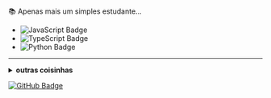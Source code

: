 📚 Apenas mais um simples estudante...

- ![JavaScript Badge](https://img.shields.io/badge/-%7C%20JavaScript-yellow?style=flat&logo=javascript&logoColor=white&link)
- ![TypeScript Badge](https://img.shields.io/badge/-%7C%20TypeScript-blue?style=flat&logo=typescript&logoColor=white&link)
- ![Python Badge](https://img.shields.io/badge/-%7C%20Python-blue?style=flat&logo=python&logoColor=white&link)

---

<details>
  <summary> <b> outras coisinhas </b> </summary>
  <br>
  
  <a href="https://github.com/anuraghazra/github-readme-stats">
    <img align="center" src="https://github-readme-stats.vercel.app/api?username=kori-lab&show_icons=true&count_private=true&theme=radical&hide=issues" />
  </a>
  
---
  
  <p>
    <a href="https://github.com/ryo-ma/github-profile-trophy" align="center">
      <img align="center" src="https://github-profile-trophy.vercel.app/?theme=dracula&margin-w=8&column=6&username=kori-lab" alt="Trophies" />
    </a>
  </p>
 </details>

[![GitHub Badge](https://img.shields.io/github/followers/giswqs?style=social)](https://github.com/kori-lab?tab=followers)
